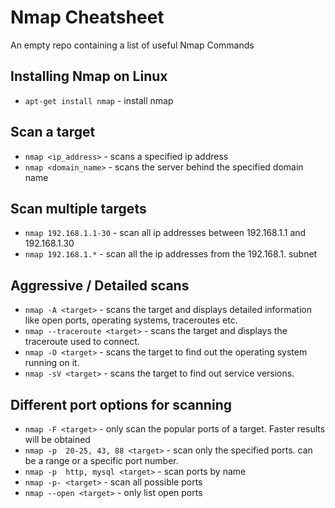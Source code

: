 # Nmap Cheatsheet
An empty repo containing a list of useful Nmap Commands

## Installing Nmap on Linux

- `apt-get install nmap` - install nmap

## Scan a target

- `nmap <ip_address>` - scans a specified ip address
- `nmap <domain_name>` - scans the server behind the specified domain name



## Scan multiple targets

- `nmap 192.168.1.1-30` - scan all ip addresses between 192.168.1.1 and 192.168.1.30
- `nmap 192.168.1.*` - scan all the ip addresses from the 192.168.1. subnet


  
## Aggressive / Detailed scans

- `nmap -A <target>` - scans the target and displays detailed information like open ports, operating systems, traceroutes etc.
- `nmap --traceroute <target>` - scans the target and displays the traceroute used to connect. 
- `nmap -O <target>` - scans the target to find out the operating system running on it.
- `nmap -sV <target>` - scans the target to find out service versions.



## Different port options for scanning

- `nmap -F <target>` - only scan the popular ports of a target. Faster results will be obtained
- `nmap -p  20-25, 43, 88 <target>` - scan only the specified ports. can be a range or a specific port number.
- `nmap -p  http, mysql <target>` - scan ports by name
- `nmap -p- <target>` - scan all possible ports
- `nmap --open <target>` - only list open ports

